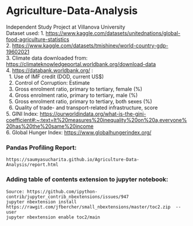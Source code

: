 # Agriculture-Data-Analysis
Independent Study Project at Villanova University <br />
Dataset used: 1. https://www.kaggle.com/datasets/unitednations/global-food-agriculture-statistics <br/>
	2. https://www.kaggle.com/datasets/tmishinev/world-country-gdp-19602021 <br/>
 	3. Climate data downloaded from: https://climateknowledgeportal.worldbank.org/download-data <br/>
  	4. https://databank.worldbank.org/ : <br/>
   		&nbsp; 1. Use of IMF credit (DOD, current US$) <br/>
     		&nbsp; 2. Control of Corruption: Estimate <br/>
       		&nbsp; 3. Gross enrolment ratio, primary to tertiary, female (%) <br/>
	 	&nbsp; 4. Gross enrolment ratio, primary to tertiary, male (%) <br/>
   		&nbsp; 5. Gross enrolment ratio, primary to tertiary, both sexes (%) <br/>
     		&nbsp; 6. Quality of trade- and transport-related infrastructure, score <br/>
       	5. GINI Index: https://ourworldindata.org/what-is-the-gini-coefficient#:~:text=It%20measures%20inequality%20on%20a,everyone%20has%20the%20same%20income <br/>
	6. Global Hunger Index: https://www.globalhungerindex.org/ <br/>
 ### Pandas Profiling Report: <br/>
 	https://saumyasucharita.github.io/Agriculture-Data-Analysis/report.html
 ### Adding table of contents extension to jupyter notebook: <br />
 	Source: https://github.com/ipython-contrib/jupyter_contrib_nbextensions/issues/947
 	jupyter nbextension install https://rawgit.com/jfbercher/small_nbextensions/master/toc2.zip  --user
	jupyter nbextension enable toc2/main 
